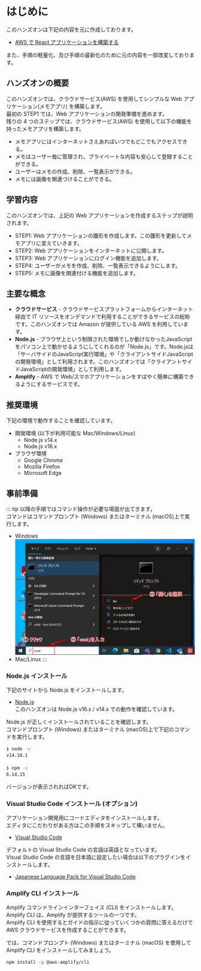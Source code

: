 # はじめに

このハンズオンは下記の内容を元に作成しております。<br>
* [AWS で React アプリケーションを構築する](https://aws.amazon.com/jp/getting-started/hands-on/build-react-app-amplify-graphql/)

また、手順の軽量化、及び手順の最新化のために元の内容を一部改変しております。

## ハンズオンの概要
このハンズオンでは、クラウドサービス(AWS) を使用してシンプルな Web アプリケーション(メモアプリ) を構築します。<br>
最初の STEP1 では、Web アプリケーションの開発準備を進めます。<br>
残りの 4 つのステップでは、クラウドサービス(AWS) を使用して以下の機能を持ったメモアプリを構築します。
 * メモアプリにはインターネットさえあればいつでもどこでもアクセスできる。
 * メモはユーザー毎に管理され、プライベートな内容も安心して登録することができる。
 * ユーザーはメモの作成、削除、一覧表示ができる。
 * メモには画像を関連づけることができる。

## 学習内容
このハンズオンでは、上記の Web アプリケーションを作成するステップが説明されます。<br>
 * STEP1: Web アプリケーションの雛形を作成します。この雛形を更新してメモアプリに変えていきます。
 * STEP2: Web アプリケーションをインターネットに公開します。
 * STEP3: Web アプリケーションにログイン機能を追加します。
 * STEP4: ユーザーがメモを作成、削除、一覧表示できるようにします。
 * STEP5: メモに画像を関連付ける機能を追加します。

## 主要な概念
 * **クラウドサービス** - クラウドサービスプラットフォームからインターネット経由で IT リソースをオンデマンドで利用することができるサービスの総称です。このハンズオンでは Amazon が提供している AWS を利用しています。
 * **Node.js** - ブラウザ上という制限された環境でしか動けなかったJavaScriptをパソコン上で動かせるようにしてくれるのが「Node.js」です。Node.jsは「サーバサイドのJavaScript実行環境」や「クライアントサイドJavaScriptの開発環境」として利用されます。このハンズオンでは「クライアントサイドJavaScriptの開発環境」として利用します。
 * **Amplify** – AWS で Web/スマホアプリケーションをすばやく簡単に構築できるようにするサービスです。

## 推奨環境
下記の環境で動作することを確認しています。
* 開発環境 (以下が利用可能な Mac/Windows/Linux)
  * Node.js v14.x
  * Node.js v16.x
* ブラウザ環境
  * Google Chrome 
  * Mozilla Firefox
  * Microsoft Edge 

## 事前準備
::: tip
以降の手順ではコマンド操作が必要な場面が出てきます。<br>
コマンドはコマンドプロンプト (Windows) またはターミナル (macOS)上で実行します。

* Windows
![](/images/module-zero_howto-start-command-prompt.png)
* Mac/Linux 
:::

### Node.js インストール
下記のサイトから Node.js をインストールします。<br>
* [Node.js](https://nodejs.org/)<br>
このハンズオンは Node.js v16.x / v14.x での動作を確認しています。

Node.js が正しくインストールされていることを確認します。<br>
コマンドプロンプト (Windows) またはターミナル (macOS)上で下記のコマンドを実行します。
```bash
❯ node -v
v14.18.1

❯ npm -v
6.14.15
```
バージョンが表示されればOKです。

### Visual Studio Code インストール (オプション)
アプリケーション開発用にコードエディタをインストールします。<br>
エディタにこだわりがある方はこの手順をスキップして構いません。
* [Visual Studio Code](https://code.visualstudio.com/)

デフォルトの Visual Studio Code の言語は英語となっています。<br>
Visual Studio Code の言語を日本語に設定したい場合は以下のプラグインをインストールします。
* [Japanese Language Pack for Visual Studio Code](https://marketplace.visualstudio.com/items?itemName=MS-CEINTL.vscode-language-pack-ja)


### Amplify CLI インストール
Amplify コマンドラインインターフェイス (CLI) をインストールします。<br>
Amplify CLI は、Amplify が提供するツールの一つです。<br>
Amplify CLI を使用するとガイドの指示に従っていくつかの質問に答えるだけで AWS クラウドサービスを作成することができます。<br>

では、コマンドプロンプト (Windows) またはターミナル (macOS) を使用して Amplify CLI をインストールしてみましょう。<br>
```bash
npm install -g @aws-amplify/cli
```
